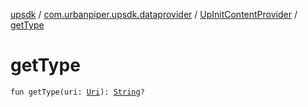 [upsdk](../../index.md) / [com.urbanpiper.upsdk.dataprovider](../index.md) / [UpInitContentProvider](index.md) / [getType](./get-type.md)

# getType

`fun getType(uri: `[`Uri`](https://developer.android.com/reference/android/net/Uri.html)`): `[`String`](https://kotlinlang.org/api/latest/jvm/stdlib/kotlin/-string/index.html)`?`